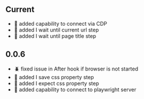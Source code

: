 ## Current
- :rocket: added capability to connect via CDP
- :rocket: added I wait until current url step
- :rocket: added I wait until page title step

## 0.0.6
- :beetle: fixed issue in After hook if browser is not started
- :rocket: added I save css property step
- :rocket: added I expect css property step
- :rocket: added capability to connect to playwright server
